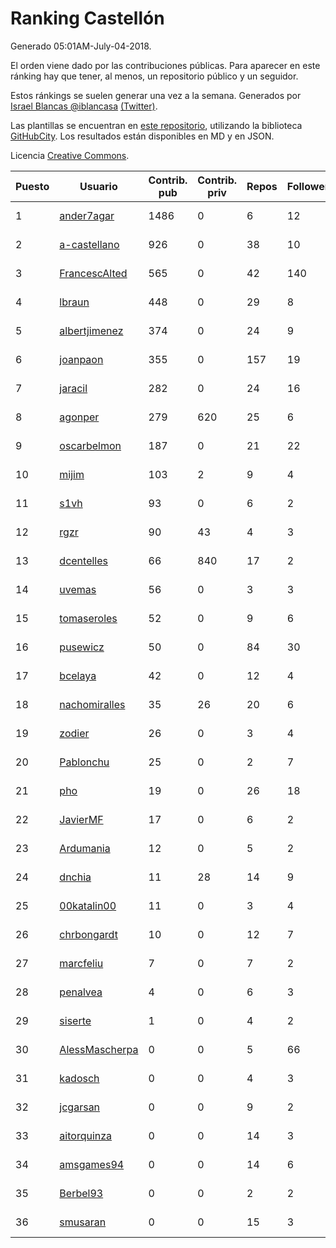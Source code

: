 # Ranking Castellón

Generado 05:01AM-July-04-2018.

El orden viene dado por las contribuciones públicas. Para aparecer en este ránking hay que tener, al menos, un repositorio público y un seguidor.

Estos ránkings se suelen generar una vez a la semana. Generados por [Israel Blancas @iblancasa](https://github.com/iblancasa/) [(Twitter)](https://twitter.com/iblancasa).

Las plantillas se encuentran en [este repositorio](https://github.com/iblancasa/GH-Spanish-Ranking), utilizando la biblioteca [GitHubCity](https://github.com/iblancasa/GitHubCity). Los resultados están disponibles en MD y en JSON.

Licencia [Creative Commons](https://creativecommons.org/licenses/by/4.0/).

| Puesto   |  Usuario  | Contrib. pub | Contrib. priv |Repos| Followers | Desde |  Avatar  |
|----------|-----------|--------------|---------------|-----|-----------|-------|----------|
|1|[ander7agar](https://github.com/ander7agar)|1486|0|6|12|2014-03-06|![ander7agar]()|
|2|[a-castellano](https://github.com/a-castellano)|926|0|38|10|2015-03-17|![a-castellano]()|
|3|[FrancescAlted](https://github.com/FrancescAlted)|565|0|42|140|2010-06-25|![FrancescAlted]()|
|4|[lbraun](https://github.com/lbraun)|448|0|29|8|2010-06-02|![lbraun]()|
|5|[albertjimenez](https://github.com/albertjimenez)|374|0|24|9|2015-05-21|![albertjimenez]()|
|6|[joanpaon](https://github.com/joanpaon)|355|0|157|19|2013-06-30|![joanpaon]()|
|7|[jaracil](https://github.com/jaracil)|282|0|24|16|2014-01-10|![jaracil]()|
|8|[agonper](https://github.com/agonper)|279|620|25|6|2015-01-27|![agonper]()|
|9|[oscarbelmon](https://github.com/oscarbelmon)|187|0|21|22|2013-04-05|![oscarbelmon]()|
|10|[mijim](https://github.com/mijim)|103|2|9|4|2016-02-01|![mijim]()|
|11|[s1vh](https://github.com/s1vh)|93|0|6|2|2014-10-09|![s1vh]()|
|12|[rgzr](https://github.com/rgzr)|90|43|4|3|2015-07-03|![rgzr]()|
|13|[dcentelles](https://github.com/dcentelles)|66|840|17|2|2013-07-15|![dcentelles]()|
|14|[uvemas](https://github.com/uvemas)|56|0|3|3|2011-10-03|![uvemas]()|
|15|[tomaseroles](https://github.com/tomaseroles)|52|0|9|6|2015-02-16|![tomaseroles]()|
|16|[pusewicz](https://github.com/pusewicz)|50|0|84|30|2008-02-26|![pusewicz]()|
|17|[bcelaya](https://github.com/bcelaya)|42|0|12|4|2014-09-12|![bcelaya]()|
|18|[nachomiralles](https://github.com/nachomiralles)|35|26|20|6|2013-06-26|![nachomiralles]()|
|19|[zodier](https://github.com/zodier)|26|0|3|4|2010-11-13|![zodier]()|
|20|[Pablonchu](https://github.com/Pablonchu)|25|0|2|7|2017-01-31|![Pablonchu]()|
|21|[pho](https://github.com/pho)|19|0|26|18|2009-05-25|![pho]()|
|22|[JavierMF](https://github.com/JavierMF)|17|0|6|2|2013-01-17|![JavierMF]()|
|23|[Ardumania](https://github.com/Ardumania)|12|0|5|2|2012-02-17|![Ardumania]()|
|24|[dnchia](https://github.com/dnchia)|11|28|14|9|2015-08-14|![dnchia]()|
|25|[00katalin00](https://github.com/00katalin00)|11|0|3|4|2017-10-18|![00katalin00]()|
|26|[chrbongardt](https://github.com/chrbongardt)|10|0|12|7|2012-11-19|![chrbongardt]()|
|27|[marcfeliu](https://github.com/marcfeliu)|7|0|7|2|2013-10-01|![marcfeliu]()|
|28|[penalvea](https://github.com/penalvea)|4|0|6|3|2013-04-09|![penalvea]()|
|29|[siserte](https://github.com/siserte)|1|0|4|2|2014-02-05|![siserte]()|
|30|[AlessMascherpa](https://github.com/AlessMascherpa)|0|0|5|66|2011-04-03|![AlessMascherpa]()|
|31|[kadosch](https://github.com/kadosch)|0|0|4|3|2011-12-31|![kadosch]()|
|32|[jcgarsan](https://github.com/jcgarsan)|0|0|9|2|2013-09-26|![jcgarsan]()|
|33|[aitorquinza](https://github.com/aitorquinza)|0|0|14|3|2012-09-17|![aitorquinza]()|
|34|[amsgames94](https://github.com/amsgames94)|0|0|14|6|2014-03-15|![amsgames94]()|
|35|[Berbel93](https://github.com/Berbel93)|0|0|2|2|2016-03-02|![Berbel93]()|
|36|[smusaran](https://github.com/smusaran)|0|0|15|3|2015-11-10|![smusaran]()|
